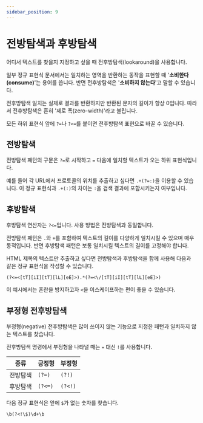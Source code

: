 ```yaml
---
sidebar_position: 9
---
```


# 전방탐색과 후방탐색

어디서 텍스트를 찾을지 지정하고 싶을 때 전후방탐색(lookaround)을 사용합니다.

일부 정규 표현식 문서에서는 일치하는 영역을 반환하는 동작을 표현할 때 '**소비한다(consume)**'는 용어를 씁니다. 반면 전후방탐색은 '**소비하지 않는다**'고 말할 수 있습니다.

전후방탐색 일치는 실제로 결과를 반환하지만 반환된 문자의 길이가 항상 0입니다. 따라서 전후방탐색은 흔히 '제로 폭(zero-width)'라고 불립니다.

모든 하위 표현식 앞에 `?=`나 `?<=`를 붙이면 전후방탐색 표현으로 바꿀 수 있습니다.

## 전방탐색

전방탐색 패턴의 구문은 `?=`로 시작하고 `=` 다음에 일치할 텍스트가 오는 하위 표현식입니다.

예를 들어 각 URL에서 프로토콜의 위치를 추출하고 싶다면 `.+(?=:)`을 이용할 수 있습니다. 이 정규 표현식과 `.+(:)`의 차이는 `:`을 검색 결과에 포함시키는지 여부입니다.

## 후방탐색

후방탐색 연산자는 `?<=`입니다. 사용 방법은 전방탐색과 동일합니다.

전방탐색 패턴은 `.`와 `+`를 포함하여 텍스트의 길이를 다양하게 일치시킬 수 있으며 매우 동적입니다. 반면 후방탐색 패턴은 보통 일치시킬 텍스트의 길이를 고정해야 합니다.

HTML 제목의 텍스트만 추출하고 싶다면 전방탐색과 후방탐색을 함께 사용해 다음과 같은 정규 표현식을 작성할 수 있습니다.

```
(?<=<[tT][iI][tT][lL][eE]>).*(?=<\/[tT][iI][tT][lL][eE]>)
```

이 예시에서는 혼란을 방지하고자 `<`을 이스케이프하는 편이 좋을 수 있습니다.

## 부정형 전후방탐색

부정형(negative) 전후방탐색은 많이 쓰이지 않는 기능으로 지정한 패턴과 일치하지 않는 텍스트를 찾습니다.

전후방탐색 명령에서 부정형을 나타낼 때는 `=` 대신 `!`를 사용합니다.

| 종류     | 긍정형  | 부정형  |
| -------- | ------- | ------- |
| 전방탐색 | `(?=)`  | `(?!)`  |
| 후방탐색 | `(?<=)` | `(?<!)` |

다음 정규 표현식은 앞에 `$`가 없는 숫자를 찾습니다.

```
\b(?<!\$)\d+\b
```
